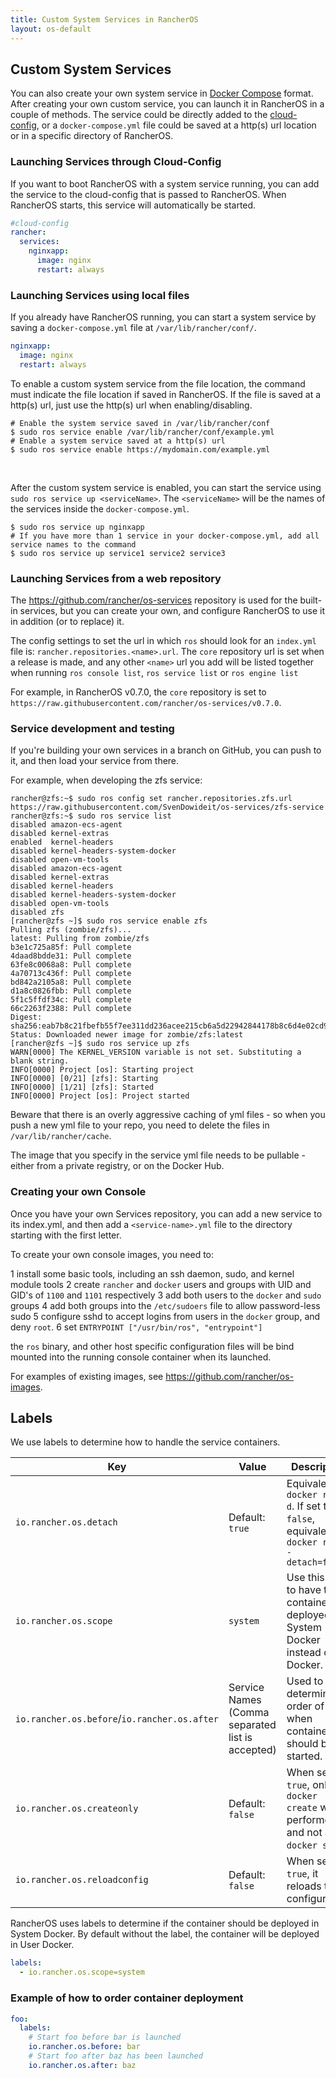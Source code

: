 ```yaml
---
title: Custom System Services in RancherOS
layout: os-default
---
```


## Custom System Services

You can also create your own system service in [Docker Compose](https://docs.docker.com/compose/) format. After creating your own custom service, you can launch it in RancherOS in a couple of methods. The service could be directly added to the [cloud-config]({{site.baseurl}}/os/configuration/#cloud-config), or a `docker-compose.yml` file could be saved at a http(s) url location or in a specific directory of RancherOS.

### Launching Services through Cloud-Config

If you want to boot RancherOS with a system service running, you can add the service to the cloud-config that is passed to RancherOS. When RancherOS starts, this service will automatically be started.

```yaml
#cloud-config
rancher:
  services:
    nginxapp:
      image: nginx
      restart: always
```

### Launching Services using local files

If you already have RancherOS running, you can start a system service by saving a `docker-compose.yml` file at `/var/lib/rancher/conf/`.

```yaml
nginxapp:
  image: nginx
  restart: always
```

To enable a custom system service from the file location, the command must indicate the file location if saved in RancherOS. If the file is saved at a http(s) url, just use the http(s) url when enabling/disabling.

```
# Enable the system service saved in /var/lib/rancher/conf
$ sudo ros service enable /var/lib/rancher/conf/example.yml
# Enable a system service saved at a http(s) url
$ sudo ros service enable https://mydomain.com/example.yml
```

<br>

After the custom system service is enabled, you can start the service using `sudo ros service up <serviceName>`. The `<serviceName>` will be the names of the services inside the `docker-compose.yml`.

```
$ sudo ros service up nginxapp
# If you have more than 1 service in your docker-compose.yml, add all service names to the command
$ sudo ros service up service1 service2 service3
```

### Launching Services from a web repository

The https://github.com/rancher/os-services repository is used for the built-in services, but you can create your own, and configure RancherOS to use it in addition (or to replace) it.

The config settings to set the url in which `ros` should look for an `index.yml` file is: `rancher.repositories.<name>.url`. The `core` repository url is set when a release is made, and any other `<name>` url you add will be listed together when running `ros console list`, `ros service list` or `ros engine list`

For example, in RancherOS v0.7.0, the `core` repository is set to `https://raw.githubusercontent.com/rancher/os-services/v0.7.0`.

### Service development and testing

If you're building your own services in a branch on GitHub, you can push to it, and then load your service from there.

For example, when developing the zfs service:

```
rancher@zfs:~$ sudo ros config set rancher.repositories.zfs.url https://raw.githubusercontent.com/SvenDowideit/os-services/zfs-service
rancher@zfs:~$ sudo ros service list
disabled amazon-ecs-agent
disabled kernel-extras
enabled  kernel-headers
disabled kernel-headers-system-docker
disabled open-vm-tools
disabled amazon-ecs-agent
disabled kernel-extras
disabled kernel-headers
disabled kernel-headers-system-docker
disabled open-vm-tools
disabled zfs
[rancher@zfs ~]$ sudo ros service enable zfs
Pulling zfs (zombie/zfs)...
latest: Pulling from zombie/zfs
b3e1c725a85f: Pull complete
4daad8bdde31: Pull complete
63fe8c0068a8: Pull complete
4a70713c436f: Pull complete
bd842a2105a8: Pull complete
d1a8c0826fbb: Pull complete
5f1c5ffdf34c: Pull complete
66c2263f2388: Pull complete
Digest: sha256:eab7b8c21fbefb55f7ee311dd236acee215cb6a5d22942844178b8c6d4e02cd9
Status: Downloaded newer image for zombie/zfs:latest
[rancher@zfs ~]$ sudo ros service up zfs
WARN[0000] The KERNEL_VERSION variable is not set. Substituting a blank string.
INFO[0000] Project [os]: Starting project
INFO[0000] [0/21] [zfs]: Starting
INFO[0000] [1/21] [zfs]: Started
INFO[0000] Project [os]: Project started

```

Beware that there is an overly aggressive caching of yml files - so when you push a new yml file to your repo, you need to
delete the files in `/var/lib/rancher/cache`.

The image that you specify in the service yml file needs to be pullable - either from a private registry, or on the Docker Hub.

### Creating your own Console

Once you have your own Services repository, you can add a new service to its index.yml, and then add a `<service-name>.yml` file to the directory starting with the first letter.

To create your own console images, you need to:

1 install some basic tools, including an ssh daemon, sudo, and kernel module tools
2 create `rancher` and `docker` users and groups with UID and GID's of `1100` and `1101` respectively
3 add both users to the `docker` and `sudo` groups
4 add both groups into the `/etc/sudoers` file to allow password-less sudo
5 configure sshd to accept logins from users in the `docker` group, and deny `root`.
6 set `ENTRYPOINT ["/usr/bin/ros", "entrypoint"]`

the `ros` binary, and other host specific configuration files will be bind mounted into the running console container when its launched.

For examples of existing images, see https://github.com/rancher/os-images.

## Labels

We use labels to determine how to handle the service containers.

Key | Value |Description
----|-----|---
`io.rancher.os.detach` | Default: `true` | Equivalent of `docker run -d`. If set to `false`, equivalent of `docker run --detach=false`
`io.rancher.os.scope` | `system` | Use this label to have the container deployed in System Docker instead of Docker.
`io.rancher.os.before`/`io.rancher.os.after` | Service Names (Comma separated list is accepted) | Used to determine order of when containers should be started.
`io.rancher.os.createonly` | Default: `false` | When set to `true`, only a `docker create` will be performed and not a `docker start`.
`io.rancher.os.reloadconfig` | Default: `false`| When set to `true`, it reloads the configuration.


RancherOS uses labels to determine if the container should be deployed in System Docker. By default without the label, the container will be deployed in User Docker.

```yaml
labels:
  - io.rancher.os.scope=system
```


### Example of how to order container deployment

```yaml
foo:
  labels:
    # Start foo before bar is launched
    io.rancher.os.before: bar
    # Start foo after baz has been launched
    io.rancher.os.after: baz
```
